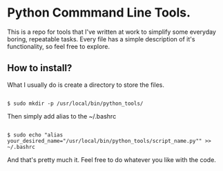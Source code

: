 # Python Commmand Line Tools.

This is a repo for tools that I've written at work to simplify some everyday boring, repeatable tasks.
Every file has a simple description of it's functionality, so feel free to explore.


## How to install?

What I usually do is create a directory to store the files.

```

$ sudo mkdir -p /usr/local/bin/python_tools/

```

Then simply add alias to the ~/.bashrc 

```

$ sudo echo "alias your_desired_name="/usr/local/bin/python_tools/script_name.py"" >> ~/.bashrc

``` 

And that's pretty much it. Feel free to do whatever you like with the code.
